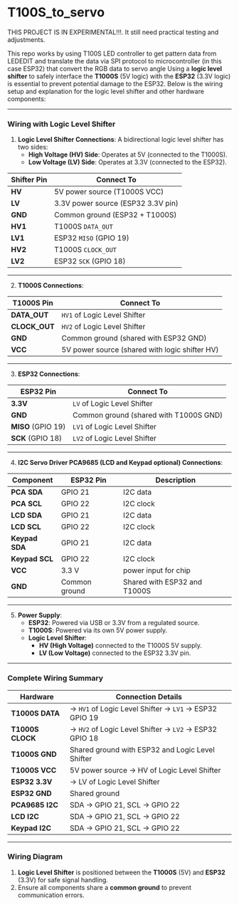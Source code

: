 # T100S_to_servo
THIS PROJECT IS IN EXPERIMENTAL!!!. It still need practical testing and adjustments.

This repo works by using T100S LED controller to get pattern data from LEDEDIT and translate the data via SPI protocol to microcontroller (in this case ESP32) that convert the RGB data to servo angle
Using a **logic level shifter** to safely interface the **T1000S** (5V logic) with the **ESP32** (3.3V logic) is essential to prevent potential damage to the ESP32. Below is the wiring setup and explanation for the logic level shifter and other hardware components:

---

### **Wiring with Logic Level Shifter**

1. **Logic Level Shifter Connections**:
   A bidirectional logic level shifter has two sides:
   - **High Voltage (HV) Side**: Operates at 5V (connected to the T1000S).
   - **Low Voltage (LV) Side**: Operates at 3.3V (connected to the ESP32).

| Shifter Pin | Connect To                         |
|-------------|------------------------------------|
| **HV**      | 5V power source (T1000S VCC)      |
| **LV**      | 3.3V power source (ESP32 3.3V pin)|
| **GND**     | Common ground (ESP32 + T1000S)    |
| **HV1**     | T1000S `DATA_OUT`                 |
| **LV1**     | ESP32 `MISO` (GPIO 19)            |
| **HV2**     | T1000S `CLOCK_OUT`                |
| **LV2**     | ESP32 `SCK` (GPIO 18)             |

---

2. **T1000S Connections**:

| T1000S Pin   | Connect To                              |
|--------------|-----------------------------------------|
| **DATA_OUT** | `HV1` of Logic Level Shifter            |
| **CLOCK_OUT**| `HV2` of Logic Level Shifter            |
| **GND**      | Common ground (shared with ESP32 GND)   |
| **VCC**      | 5V power source (shared with logic shifter HV) |

---

3. **ESP32 Connections**:

| ESP32 Pin    | Connect To                              |
|--------------|-----------------------------------------|
| **3.3V**     | `LV` of Logic Level Shifter             |
| **GND**      | Common ground (shared with T1000S GND)  |
| **MISO** (GPIO 19)| `LV1` of Logic Level Shifter        |
| **SCK** (GPIO 18)| `LV2` of Logic Level Shifter         |

---

4. **I2C Servo Driver PCA9685 (LCD and Keypad optional) Connections**:

| Component     | ESP32 Pin          | Description          |
|---------------|---------------------|----------------------|
| **PCA SDA**   | GPIO 21             | I2C data             |
| **PCA SCL**   | GPIO 22             | I2C clock            |
| **LCD SDA**   | GPIO 21             | I2C data             |
| **LCD SCL**   | GPIO 22             | I2C clock            |
| **Keypad SDA**| GPIO 21             | I2C data             |
| **Keypad SCL**| GPIO 22             | I2C clock            |
| **VCC**       | 3.3 V               | power input for chip |
| **GND**       | Common ground       | Shared with ESP32 and T1000S |

---

5. **Power Supply**:
   - **ESP32**: Powered via USB or 3.3V from a regulated source.
   - **T1000S**: Powered via its own 5V power supply.
   - **Logic Level Shifter**:
     - **HV (High Voltage)** connected to the T1000S 5V supply.
     - **LV (Low Voltage)** connected to the ESP32 3.3V pin.

---

### **Complete Wiring Summary**

| Hardware         | Connection Details                                     |
|------------------|--------------------------------------------------------|
| **T1000S DATA**  | → `HV1` of Logic Level Shifter → `LV1` → ESP32 GPIO 19 |
| **T1000S CLOCK** | → `HV2` of Logic Level Shifter → `LV2` → ESP32 GPIO 18 |
| **T1000S GND**   | Shared ground with ESP32 and Logic Level Shifter       |
| **T1000S VCC**   | 5V power source → HV of Logic Level Shifter            |
| **ESP32 3.3V**   | → LV of Logic Level Shifter                            |
| **ESP32 GND**    | Shared ground                                          |
| **PCA9685 I2C**  | SDA → GPIO 21, SCL → GPIO 22                           |
| **LCD I2C**      | SDA → GPIO 21, SCL → GPIO 22                           |
| **Keypad I2C**   | SDA → GPIO 21, SCL → GPIO 22                           |

---

### **Wiring Diagram**

1. **Logic Level Shifter** is positioned between the **T1000S** (5V) and **ESP32** (3.3V) for safe signal handling.
2. Ensure all components share a **common ground** to prevent communication errors.
